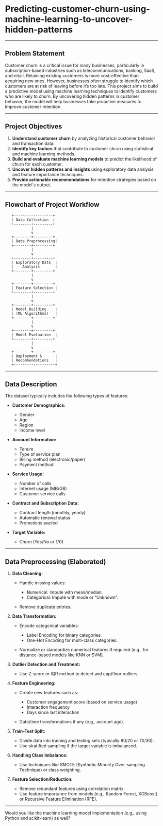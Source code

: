 # Predicting-customer-churn-using-machine-learning-to-uncover-hidden-patterns 

---

## **Problem Statement**

Customer churn is a critical issue for many businesses, particularly in subscription-based industries such as telecommunications, banking, SaaS, and retail. Retaining existing customers is more cost-effective than acquiring new ones. However, businesses often struggle to identify which customers are at risk of leaving before it’s too late. This project aims to build a predictive model using machine learning techniques to identify customers who are likely to churn. By uncovering hidden patterns in customer behavior, the model will help businesses take proactive measures to improve customer retention.

---

## **Project Objectives**

1. **Understand customer churn** by analyzing historical customer behavior and transaction data.
2. **Identify key factors** that contribute to customer churn using statistical and machine learning methods.
3. **Build and evaluate machine learning models** to predict the likelihood of churn for each customer.
4. **Uncover hidden patterns and insights** using exploratory data analysis and feature importance techniques.
5. **Provide actionable recommendations** for retention strategies based on the model's output.

---

## **Flowchart of Project Workflow**

```plaintext
   +------------------+
   | Data Collection  |
   +--------+---------+
            |
            v
   +--------+---------+
   | Data Preprocessing|
   +--------+---------+
            |
            v
   +--------+---------+
   | Exploratory Data  |
   |    Analysis       |
   +--------+---------+
            |
            v
   +--------+---------+
   | Feature Selection |
   +--------+---------+
            |
            v
   +--------+---------+
   | Model Building    |
   | (ML Algorithms)   |
   +--------+---------+
            |
            v
   +--------+---------+
   | Model Evaluation  |
   +--------+---------+
            |
            v
   +--------+---------+
   | Deployment &      |
   | Recommendations   |
   +-------------------+
```

---

## **Data Description**

The dataset typically includes the following types of features:

* **Customer Demographics:**

  * Gender
  * Age
  * Region
  * Income level

* **Account Information:**

  * Tenure
  * Type of service plan
  * Billing method (electronic/paper)
  * Payment method

* **Service Usage:**

  * Number of calls
  * Internet usage (MB/GB)
  * Customer service calls

* **Contract and Subscription Data:**

  * Contract length (monthly, yearly)
  * Automatic renewal status
  * Promotions availed

* **Target Variable:**

  * Churn (Yes/No or 1/0)

---

## **Data Preprocessing (Elaborated)**

1. **Data Cleaning:**

   * Handle missing values:

     * Numerical: Impute with mean/median.
     * Categorical: Impute with mode or “Unknown”.
   * Remove duplicate entries.

2. **Data Transformation:**

   * Encode categorical variables:

     * Label Encoding for binary categories.
     * One-Hot Encoding for multi-class categories.
   * Normalize or standardize numerical features if required (e.g., for distance-based models like KNN or SVM).

3. **Outlier Detection and Treatment:**

   * Use Z-score or IQR method to detect and cap/floor outliers.

4. **Feature Engineering:**

   * Create new features such as:

     * Customer engagement score (based on service usage)
     * Interaction frequency
     * Days since last interaction
   * Date/time transformations if any (e.g., account age).

5. **Train-Test Split:**

   * Divide data into training and testing sets (typically 80/20 or 70/30).
   * Use stratified sampling if the target variable is imbalanced.

6. **Handling Class Imbalance:**

   * Use techniques like SMOTE (Synthetic Minority Over-sampling Technique) or class weighting.

7. **Feature Selection/Reduction:**

   * Remove redundant features using correlation matrix.
   * Use feature importance from models (e.g., Random Forest, XGBoost) or Recursive Feature Elimination (RFE).

---

Would you like the machine learning model implementation (e.g., using Python and scikit-learn) as well?

